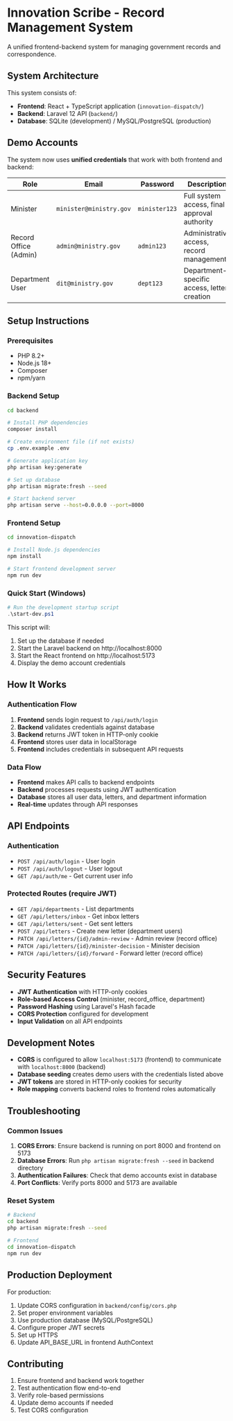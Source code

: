 # Innovation Scribe - Record Management System

A unified frontend-backend system for managing government records and correspondence.

## System Architecture

This system consists of:
- **Frontend**: React + TypeScript application (`innovation-dispatch/`)
- **Backend**: Laravel 12 API (`backend/`)
- **Database**: SQLite (development) / MySQL/PostgreSQL (production)

## Demo Accounts

The system now uses **unified credentials** that work with both frontend and backend:

| Role | Email | Password | Description |
|------|-------|----------|-------------|
| Minister | `minister@ministry.gov` | `minister123` | Full system access, final approval authority |
| Record Office (Admin) | `admin@ministry.gov` | `admin123` | Administrative access, record management |
| Department User | `dit@ministry.gov` | `dept123` | Department-specific access, letter creation |

## Setup Instructions

### Prerequisites
- PHP 8.2+
- Node.js 18+
- Composer
- npm/yarn

### Backend Setup
```bash
cd backend

# Install PHP dependencies
composer install

# Create environment file (if not exists)
cp .env.example .env

# Generate application key
php artisan key:generate

# Set up database
php artisan migrate:fresh --seed

# Start backend server
php artisan serve --host=0.0.0.0 --port=8000
```

### Frontend Setup
```bash
cd innovation-dispatch

# Install Node.js dependencies
npm install

# Start frontend development server
npm run dev
```

### Quick Start (Windows)
```powershell
# Run the development startup script
.\start-dev.ps1
```

This script will:
1. Set up the database if needed
2. Start the Laravel backend on http://localhost:8000
3. Start the React frontend on http://localhost:5173
4. Display the demo account credentials

## How It Works

### Authentication Flow
1. **Frontend** sends login request to `/api/auth/login`
2. **Backend** validates credentials against database
3. **Backend** returns JWT token in HTTP-only cookie
4. **Frontend** stores user data in localStorage
5. **Frontend** includes credentials in subsequent API requests

### Data Flow
- **Frontend** makes API calls to backend endpoints
- **Backend** processes requests using JWT authentication
- **Database** stores all user data, letters, and department information
- **Real-time** updates through API responses

## API Endpoints

### Authentication
- `POST /api/auth/login` - User login
- `POST /api/auth/logout` - User logout  
- `GET /api/auth/me` - Get current user info

### Protected Routes (require JWT)
- `GET /api/departments` - List departments
- `GET /api/letters/inbox` - Get inbox letters
- `GET /api/letters/sent` - Get sent letters
- `POST /api/letters` - Create new letter (department users)
- `PATCH /api/letters/{id}/admin-review` - Admin review (record office)
- `PATCH /api/letters/{id}/minister-decision` - Minister decision
- `PATCH /api/letters/{id}/forward` - Forward letter (record office)

## Security Features

- **JWT Authentication** with HTTP-only cookies
- **Role-based Access Control** (minister, record_office, department)
- **Password Hashing** using Laravel's Hash facade
- **CORS Protection** configured for development
- **Input Validation** on all API endpoints

## Development Notes

- **CORS** is configured to allow `localhost:5173` (frontend) to communicate with `localhost:8000` (backend)
- **Database seeding** creates demo users with the credentials listed above
- **JWT tokens** are stored in HTTP-only cookies for security
- **Role mapping** converts backend roles to frontend roles automatically

## Troubleshooting

### Common Issues

1. **CORS Errors**: Ensure backend is running on port 8000 and frontend on 5173
2. **Database Errors**: Run `php artisan migrate:fresh --seed` in backend directory
3. **Authentication Failures**: Check that demo accounts exist in database
4. **Port Conflicts**: Verify ports 8000 and 5173 are available

### Reset System
```bash
# Backend
cd backend
php artisan migrate:fresh --seed

# Frontend
cd innovation-dispatch
npm run dev
```

## Production Deployment

For production:
1. Update CORS configuration in `backend/config/cors.php`
2. Set proper environment variables
3. Use production database (MySQL/PostgreSQL)
4. Configure proper JWT secrets
5. Set up HTTPS
6. Update API_BASE_URL in frontend AuthContext

## Contributing

1. Ensure frontend and backend work together
2. Test authentication flow end-to-end
3. Verify role-based permissions
4. Update demo accounts if needed
5. Test CORS configuration
